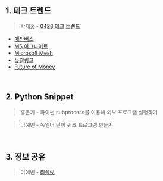 ## 1. 테크 트렌드

> 박재홍 - [0428 테크 트렌드](https://docs.google.com/document/d/13gzqAOINhNtAMMlULd8JQidMWyDFkNGq97ubg9h5yTA/edit#heading=h.lzr3ct5s873n)
  - [메타버스](https://spri.kr/posts/view/23197)
  - [MS 이그나이트](https://myignite.microsoft.com/home)
  - [Microsoft Mesh](https://www.youtube.com/watch?v=IkpsJoobZmE&ab_channel=Microsoft)
  - [뉴럴링크](https://neuralink.com/)
  - [Future of Money](https://www.citivelocity.com/citigps/)


&nbsp;



## 2. Python Snippet

> 홍은기 - 파이썬 subprocess를 이용해 외부 프로그램 실행하기

> 이예빈 - 독일어 단어 퀴즈 프로그램 만들기

&nbsp;



## 3. 정보 공유

> 이예빈 - [리플릿](https://replit.com)
